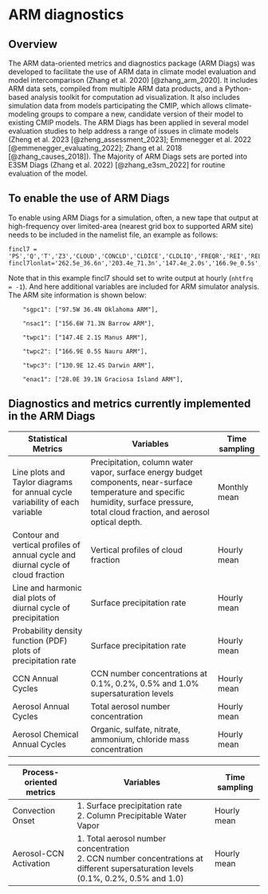 # ARM diagnostics

## Overview

The ARM data-oriented metrics and diagnostics package (ARM Diags) was developed to facilitate the use of ARM data in climate model evaluation and model intercomparison (Zhang et al. 2020) [@zhang_arm_2020]. It includes ARM data sets, compiled from multiple ARM data products, and a Python-based analysis toolkit for computation ad visualization. It also includes simulation data from models participating the CMIP, which allows climate-modeling groups to compare a new, candidate version of their model to existing CMIP models. The ARM Diags has been applied in several model evaluation studies to help address a range of issues in climate models (Zheng et al. 2023 [@zheng_assessment_2023]; Emmenegger et al. 2022 [@emmenegger_evaluating_2022]; Zhang et al. 2018 [@zhang_causes_2018]). The Majority of ARM Diags sets are ported into E3SM Diags (Zhang et al. 2022) [@zhang_e3sm_2022] for routine evaluation of the model.

## To enable the use of ARM Diags

To enable using ARM Diags for a simulation, often, a new tape that output at high-frequency over limited-area (nearest grid box to supported ARM site) needs to be included in the namelist file, an example as follows:

```text
fincl7 = 'PS','Q','T','Z3','CLOUD','CONCLD','CLDICE','CLDLIQ','FREQR','REI','REL','PRECT','TMQ','PRECC','TREFHT','QREFHT','OMEGA','CLDTOT','LHFLX','SHFLX','FLDS','FSDS','FLNS','FSNS','FLNSC','FSDSC','FSNSC','AODVIS','AODABS','LS_FLXPRC','LS_FLXSNW','LS_REFFRAIN','ZMFLXPRC','ZMFLXSNW','CCN1','CCN2','CCN3','CCN4','CCN5','num_a1','num_a2','num_a3','num_a4','so4_a1','so4_a2','so4_a3','AREL','TGCLDLWP','AQRAIN','ANRAIN','FREQR','PRECL','RELHUM'
fincl7lonlat='262.5e_36.6n','203.4e_71.3n','147.4e_2.0s','166.9e_0.5s','130.9e_12.4s','331.97e_39.09n'
```

Note that in this example fincl7 should set to write output at hourly (`nhtfrq = -1`). And here additional variables are included for ARM simulator analysis. The ARM site information is shown below:

```text
    "sgpc1": ["97.5W 36.4N Oklahoma ARM"],

    "nsac1": ["156.6W 71.3N Barrow ARM"],

    "twpc1": ["147.4E 2.1S Manus ARM"],

    "twpc2": ["166.9E 0.5S Nauru ARM"],

    "twpc3": ["130.9E 12.4S Darwin ARM"],

    "enac1": ["28.0E 39.1N Graciosa Island ARM"], 
```

## Diagnostics and metrics currently implemented in the ARM Diags

| Statistical Metrics       | Variables                                                       |  Time sampling     |
| ------------------------- | --------------------------------------------------------------- | -----------------  |
| Line plots and Taylor diagrams for annual cycle variability of each variable | Precipitation, column water vapor, surface energy budget components, near-surface temperature and specific humidity, surface pressure, total cloud fraction, and aerosol optical depth. | Monthly mean       |
| Contour and vertical profiles of annual cycle and diurnal cycle of cloud fraction | Vertical profiles of cloud fraction | Hourly mean       |
| Line and harmonic dial plots of diurnal cycle of precipitation | Surface precipitation rate | Hourly mean       |
| Probability density function (PDF) plots of precipitation rate | Surface precipitation rate | Hourly mean       |
| CCN Annual Cycles  | CCN number concentrations at 0.1%, 0.2%, 0.5% and 1.0% supersaturation levels | Hourly mean       |
| Aerosol Annual Cycles | Total aerosol number concentration | Hourly mean       |
| Aerosol Chemical Annual Cycles | Organic, sulfate, nitrate, ammonium, chloride mass concentration | Hourly mean       |

| Process-oriented metrics  | Variables                                                     |  Time sampling     |
| ------------------------- | ------------------------------------------------------------- | -----------------  |
| Convection Onset | 1. Surface precipitation rate <!-- markdownlint-disable MD033 --><br>  2. Column Precipitable Water Vapor | Hourly mean       |
| Aerosol-CCN Activation | 1. Total aerosol number concentration <br>  2. CCN number concentrations at different supersaturation levels (0.1%, 0.2%, 0.5% and 1.0) | Hourly mean       |
